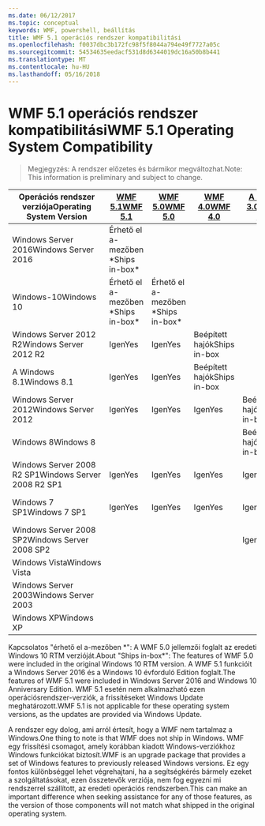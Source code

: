 ```yaml
---
ms.date: 06/12/2017
ms.topic: conceptual
keywords: WMF, powershell, beállítás
title: WMF 5.1 operációs rendszer kompatibilitási
ms.openlocfilehash: f0037dbc3b172fc98f5f8044a794e49f7727a05c
ms.sourcegitcommit: 54534635eedacf531d8d6344019dc16a50b8b441
ms.translationtype: MT
ms.contentlocale: hu-HU
ms.lasthandoff: 05/16/2018
---
```

# <a name="wmf-51-operating-system-compatibility"></a><span data-ttu-id="6c4ae-103">WMF 5.1 operációs rendszer kompatibilitási</span><span class="sxs-lookup"><span data-stu-id="6c4ae-103">WMF 5.1 Operating System Compatibility</span></span> #

> <span data-ttu-id="6c4ae-104">Megjegyzés: A rendszer előzetes és bármikor megváltozhat.</span><span class="sxs-lookup"><span data-stu-id="6c4ae-104">Note: This information is preliminary and subject to change.</span></span>

| <span data-ttu-id="6c4ae-105">Operációs rendszer verziója</span><span class="sxs-lookup"><span data-stu-id="6c4ae-105">Operating System Version</span></span> | [<span data-ttu-id="6c4ae-106">WMF 5.1</span><span class="sxs-lookup"><span data-stu-id="6c4ae-106">WMF 5.1</span></span>](https://aka.ms/wmf51download) | [<span data-ttu-id="6c4ae-107">WMF 5.0</span><span class="sxs-lookup"><span data-stu-id="6c4ae-107">WMF 5.0</span></span>](https://aka.ms/wmf5download) | [<span data-ttu-id="6c4ae-108">WMF 4.0</span><span class="sxs-lookup"><span data-stu-id="6c4ae-108">WMF 4.0</span></span>](https://aka.ms/wmf4download) |  [<span data-ttu-id="6c4ae-109">A WMF 3.0</span><span class="sxs-lookup"><span data-stu-id="6c4ae-109">WMF 3.0</span></span>](https://aka.ms/wmf3download) | [<span data-ttu-id="6c4ae-110">WMF 2.0</span><span class="sxs-lookup"><span data-stu-id="6c4ae-110">WMF 2.0</span></span>](https://aka.ms/wmf2download) |
| ------------------------ | ----------- | ----------- | ----------- | ------------ |  ------------- |
| <span data-ttu-id="6c4ae-111">Windows Server 2016</span><span class="sxs-lookup"><span data-stu-id="6c4ae-111">Windows Server 2016</span></span> | <span data-ttu-id="6c4ae-112">Érhető el a-mezőben \*</span><span class="sxs-lookup"><span data-stu-id="6c4ae-112">Ships in-box\*</span></span> |  |  |  |  |
| <span data-ttu-id="6c4ae-113">Windows-10</span><span class="sxs-lookup"><span data-stu-id="6c4ae-113">Windows 10</span></span> | <span data-ttu-id="6c4ae-114">Érhető el a-mezőben \*</span><span class="sxs-lookup"><span data-stu-id="6c4ae-114">Ships in-box\*</span></span> | <span data-ttu-id="6c4ae-115">Érhető el a-mezőben \*</span><span class="sxs-lookup"><span data-stu-id="6c4ae-115">Ships in-box\*</span></span>  | | | |
| <span data-ttu-id="6c4ae-116">Windows Server 2012 R2</span><span class="sxs-lookup"><span data-stu-id="6c4ae-116">Windows Server 2012 R2</span></span>| <span data-ttu-id="6c4ae-117">Igen</span><span class="sxs-lookup"><span data-stu-id="6c4ae-117">Yes</span></span> | <span data-ttu-id="6c4ae-118">Igen</span><span class="sxs-lookup"><span data-stu-id="6c4ae-118">Yes</span></span> | <span data-ttu-id="6c4ae-119">Beépített hajók</span><span class="sxs-lookup"><span data-stu-id="6c4ae-119">Ships in-box</span></span> |  |  |
| <span data-ttu-id="6c4ae-120">A Windows 8.1</span><span class="sxs-lookup"><span data-stu-id="6c4ae-120">Windows 8.1</span></span> | <span data-ttu-id="6c4ae-121">Igen</span><span class="sxs-lookup"><span data-stu-id="6c4ae-121">Yes</span></span> | <span data-ttu-id="6c4ae-122">Igen</span><span class="sxs-lookup"><span data-stu-id="6c4ae-122">Yes</span></span> |  <span data-ttu-id="6c4ae-123">Beépített hajók</span><span class="sxs-lookup"><span data-stu-id="6c4ae-123">Ships in-box</span></span> |  |  |
| <span data-ttu-id="6c4ae-124">Windows Server 2012</span><span class="sxs-lookup"><span data-stu-id="6c4ae-124">Windows Server 2012</span></span> | <span data-ttu-id="6c4ae-125">Igen</span><span class="sxs-lookup"><span data-stu-id="6c4ae-125">Yes</span></span> | <span data-ttu-id="6c4ae-126">Igen</span><span class="sxs-lookup"><span data-stu-id="6c4ae-126">Yes</span></span> | <span data-ttu-id="6c4ae-127">Igen</span><span class="sxs-lookup"><span data-stu-id="6c4ae-127">Yes</span></span> |  <span data-ttu-id="6c4ae-128">Beépített hajók</span><span class="sxs-lookup"><span data-stu-id="6c4ae-128">Ships in-box</span></span> | |
| <span data-ttu-id="6c4ae-129">Windows 8</span><span class="sxs-lookup"><span data-stu-id="6c4ae-129">Windows 8</span></span> |  |  |  | <span data-ttu-id="6c4ae-130">Beépített hajók</span><span class="sxs-lookup"><span data-stu-id="6c4ae-130">Ships in-box</span></span> | |
| <span data-ttu-id="6c4ae-131">Windows Server 2008 R2 SP1</span><span class="sxs-lookup"><span data-stu-id="6c4ae-131">Windows Server 2008 R2 SP1</span></span> | <span data-ttu-id="6c4ae-132">Igen</span><span class="sxs-lookup"><span data-stu-id="6c4ae-132">Yes</span></span> | <span data-ttu-id="6c4ae-133">Igen</span><span class="sxs-lookup"><span data-stu-id="6c4ae-133">Yes</span></span> | <span data-ttu-id="6c4ae-134">Igen</span><span class="sxs-lookup"><span data-stu-id="6c4ae-134">Yes</span></span> |  <span data-ttu-id="6c4ae-135">Igen</span><span class="sxs-lookup"><span data-stu-id="6c4ae-135">Yes</span></span>| <span data-ttu-id="6c4ae-136">Beépített hajók</span><span class="sxs-lookup"><span data-stu-id="6c4ae-136">Ships in-box</span></span> |
| <span data-ttu-id="6c4ae-137">Windows 7 SP1</span><span class="sxs-lookup"><span data-stu-id="6c4ae-137">Windows 7 SP1</span></span>  | <span data-ttu-id="6c4ae-138">Igen</span><span class="sxs-lookup"><span data-stu-id="6c4ae-138">Yes</span></span> | <span data-ttu-id="6c4ae-139">Igen</span><span class="sxs-lookup"><span data-stu-id="6c4ae-139">Yes</span></span> | <span data-ttu-id="6c4ae-140">Igen</span><span class="sxs-lookup"><span data-stu-id="6c4ae-140">Yes</span></span> | <span data-ttu-id="6c4ae-141">Igen</span><span class="sxs-lookup"><span data-stu-id="6c4ae-141">Yes</span></span> | <span data-ttu-id="6c4ae-142">Beépített hajók</span><span class="sxs-lookup"><span data-stu-id="6c4ae-142">Ships in-box</span></span> |
| <span data-ttu-id="6c4ae-143">Windows Server 2008 SP2</span><span class="sxs-lookup"><span data-stu-id="6c4ae-143">Windows Server 2008 SP2</span></span> | | | | <span data-ttu-id="6c4ae-144">Igen</span><span class="sxs-lookup"><span data-stu-id="6c4ae-144">Yes</span></span> | <span data-ttu-id="6c4ae-145">Igen</span><span class="sxs-lookup"><span data-stu-id="6c4ae-145">Yes</span></span> |
| <span data-ttu-id="6c4ae-146">Windows Vista</span><span class="sxs-lookup"><span data-stu-id="6c4ae-146">Windows Vista</span></span> | | | | | <span data-ttu-id="6c4ae-147">Igen</span><span class="sxs-lookup"><span data-stu-id="6c4ae-147">Yes</span></span> |
| <span data-ttu-id="6c4ae-148">Windows Server 2003</span><span class="sxs-lookup"><span data-stu-id="6c4ae-148">Windows Server 2003</span></span>| | | |  | <span data-ttu-id="6c4ae-149">Igen</span><span class="sxs-lookup"><span data-stu-id="6c4ae-149">Yes</span></span> |
| <span data-ttu-id="6c4ae-150">Windows XP</span><span class="sxs-lookup"><span data-stu-id="6c4ae-150">Windows XP</span></span> | | | |  | <span data-ttu-id="6c4ae-151">Igen</span><span class="sxs-lookup"><span data-stu-id="6c4ae-151">Yes</span></span> |


<span data-ttu-id="6c4ae-152">Kapcsolatos "érhető el a-mezőben \*": A WMF 5.0 jellemzői foglalt az eredeti Windows 10 RTM verzióját.</span><span class="sxs-lookup"><span data-stu-id="6c4ae-152">About "Ships in-box\*": The features of WMF 5.0 were included in the original Windows 10 RTM version.</span></span>
<span data-ttu-id="6c4ae-153">A WMF 5.1 funkcióit a Windows Server 2016 és a Windows 10 évforduló Edition foglalt.</span><span class="sxs-lookup"><span data-stu-id="6c4ae-153">The features of WMF 5.1 were included in Windows Server 2016 and Windows 10 Anniversary Edition.</span></span>
<span data-ttu-id="6c4ae-154">WMF 5.1 esetén nem alkalmazható ezen operációsrendszer-verziók, a frissítéseket Windows Update meghatározott.</span><span class="sxs-lookup"><span data-stu-id="6c4ae-154">WMF 5.1 is not applicable for these operating system versions, as the updates are provided via Windows Update.</span></span>


<span data-ttu-id="6c4ae-155">A rendszer egy dolog, ami arról értesít, hogy a WMF nem tartalmaz a Windows.</span><span class="sxs-lookup"><span data-stu-id="6c4ae-155">One thing to note is that WMF does not ship in Windows.</span></span>
<span data-ttu-id="6c4ae-156">WMF egy frissítési csomagot, amely korábban kiadott Windows-verziókhoz Windows funkciókat biztosít.</span><span class="sxs-lookup"><span data-stu-id="6c4ae-156">WMF is an upgrade package that provides a set of Windows features to previously released Windows versions.</span></span>
<span data-ttu-id="6c4ae-157">Ez egy fontos különbséggel lehet végrehajtani, ha a segítségkérés bármely ezeket a szolgáltatásokat, ezen összetevők verziója, nem fog egyezni mi rendszerrel szállított, az eredeti operációs rendszerben.</span><span class="sxs-lookup"><span data-stu-id="6c4ae-157">This can make an important difference when seeking assistance for any of those features, as the version of those components will not match what shipped in the original operating system.</span></span>
